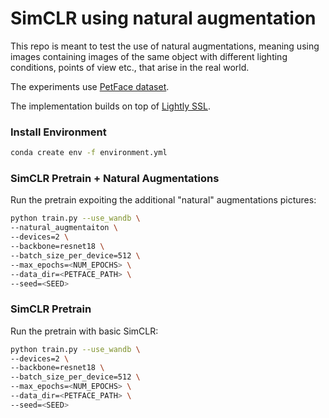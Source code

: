# SimCLR using natural augmentation

This repo is meant to test the use of natural augmentations, meaning using images containing images of the same object with different lighting conditions, points of view etc., that arise in the real world. 

The experiments use [PetFace dataset](https://dahlian00.github.io/PetFacePage/).

The implementation builds on top of  [Lightly SSL](https://github.com/lightly-ai/lightly).

### Install Environment 
```bash
conda create env -f environment.yml
```

### SimCLR Pretrain + Natural Augmentations
Run the pretrain expoiting the additional "natural" augmentations pictures:
```bash
python train.py --use_wandb \
--natural_augmentaiton \
--devices=2 \
--backbone=resnet18 \
--batch_size_per_device=512 \
--max_epochs=<NUM_EPOCHS> \
--data_dir=<PETFACE_PATH> \
--seed=<SEED>
```

### SimCLR Pretrain
Run the pretrain with basic SimCLR:
```bash 
python train.py --use_wandb \
--devices=2 \
--backbone=resnet18 \
--batch_size_per_device=512 \
--max_epochs=<NUM_EPOCHS> \
--data_dir=<PETFACE_PATH> \
--seed=<SEED>
```